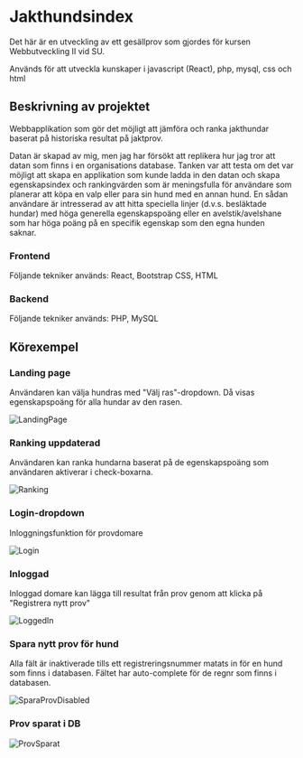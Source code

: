 # Jakthundsindex

Det här är en utveckling av ett gesällprov som gjordes för kursen Webbutveckling II vid SU.

Används för att utveckla kunskaper i javascript (React), php, mysql, css och html

## Beskrivning av projektet

Webbapplikation som gör det möjligt att jämföra och ranka jakthundar baserat på historiska resultat på jaktprov. 

Datan är skapad av mig, men jag har försökt att replikera hur jag tror att datan som finns i en organisations database. Tanken var att testa om det var möjligt att skapa en applikation som kunde ladda in den datan och skapa egenskapsindex och rankingvärden som är meningsfulla för användare som planerar att köpa en valp eller para sin hund med en annan hund. En sådan användare är intresserad av att hitta speciella linjer (d.v.s. besläktade hundar) med höga generella egenskapspoäng eller en avelstik/avelshane som har höga poäng på en specifik egenskap som den egna hunden saknar.


### Frontend
Följande tekniker används: React, Bootstrap CSS, HTML


### Backend
Följande tekniker används: PHP, MySQL

## Körexempel
### Landing page
Användaren kan välja hundras med "Välj ras"-dropdown. Då visas egenskapspoäng för alla hundar av den rasen.

![LandingPage](https://github.com/ikonenmk/jaktprovsindex/assets/153864857/017cafd8-b220-49e3-9782-4c3aa3915107)

### Ranking uppdaterad
Användaren kan ranka hundarna baserat på de egenskapspoäng som användaren aktiverar i check-boxarna.

![Ranking](https://github.com/ikonenmk/jaktprovsindex/assets/153864857/f0e47c4a-e239-4ce8-859b-654f5c94c695)

### Login-dropdown
Inloggningsfunktion för provdomare

![Login](https://github.com/ikonenmk/jaktprovsindex/assets/153864857/e44a4db0-50d4-4cd5-ac35-cff953a1c132)

### Inloggad
Inloggad domare kan lägga till resultat från prov genom att klicka på "Registrera nytt prov"

![LoggedIn](https://github.com/ikonenmk/jaktprovsindex/assets/153864857/ead2795e-6a11-408f-b668-a0ee289b9a3f)

### Spara nytt prov för hund
Alla fält är inaktiverade tills ett registreringsnummer matats in för en hund som finns i databasen. 
Fältet har auto-complete för de regnr som finns i databasen.

![SparaProvDisabled](https://github.com/ikonenmk/jaktprovsindex/assets/153864857/9c2cd7c6-1081-412b-ad5a-8695ee471f4d)

### Prov sparat i DB
![ProvSparat](https://github.com/ikonenmk/jaktprovsindex/assets/153864857/314ee3d2-ce81-4278-8e2e-7ca8abcb8a3f)

